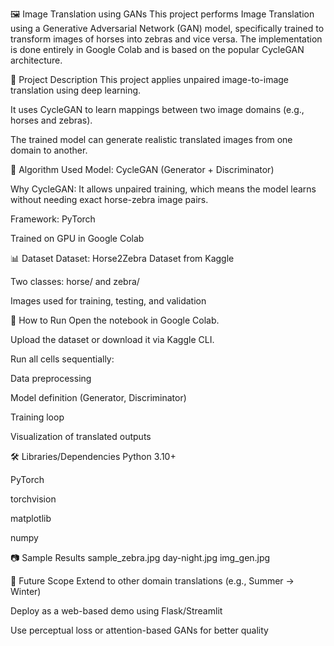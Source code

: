 🖼️ Image Translation using GANs
This project performs Image Translation using a Generative Adversarial Network (GAN) model, specifically trained to transform images of horses into zebras and vice versa. The implementation is done entirely in Google Colab and is based on the popular CycleGAN architecture.

📌 Project Description
This project applies unpaired image-to-image translation using deep learning.

It uses CycleGAN to learn mappings between two image domains (e.g., horses and zebras).

The trained model can generate realistic translated images from one domain to another.

🧠 Algorithm Used
Model: CycleGAN (Generator + Discriminator)

Why CycleGAN: It allows unpaired training, which means the model learns without needing exact horse-zebra image pairs.

Framework: PyTorch

Trained on GPU in Google Colab

📊 Dataset
Dataset: Horse2Zebra Dataset from Kaggle

Two classes: horse/ and zebra/

Images used for training, testing, and validation

🚀 How to Run
Open the notebook in Google Colab.

Upload the dataset or download it via Kaggle CLI.

Run all cells sequentially:

Data preprocessing

Model definition (Generator, Discriminator)

Training loop

Visualization of translated outputs

🛠️ Libraries/Dependencies
Python 3.10+

PyTorch

torchvision

matplotlib

numpy

📷 Sample Results
sample_zebra.jpg
day-night.jpg
img_gen.jpg

📌 Future Scope
Extend to other domain translations (e.g., Summer → Winter)

Deploy as a web-based demo using Flask/Streamlit

Use perceptual loss or attention-based GANs for better quality

